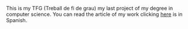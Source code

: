 This is my TFG (Treball de fi de grau) my last project of my degree in computer science.
You can read the article of my work clicking [here](Articulo.pdf) is in Spanish.
